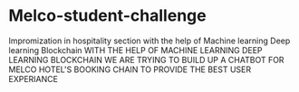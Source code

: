 # Melco-student-challenge
Impromization in hospitality section with the help of Machine learning Deep learning Blockchain
  WITH THE HELP OF MACHINE LEARNING DEEP LEARNING BLOCKCHAIN WE ARE TRYING TO BUILD UP A CHATBOT FOR MELCO HOTEL'S BOOKING CHAIN TO PROVIDE THE BEST USER EXPERIANCE
